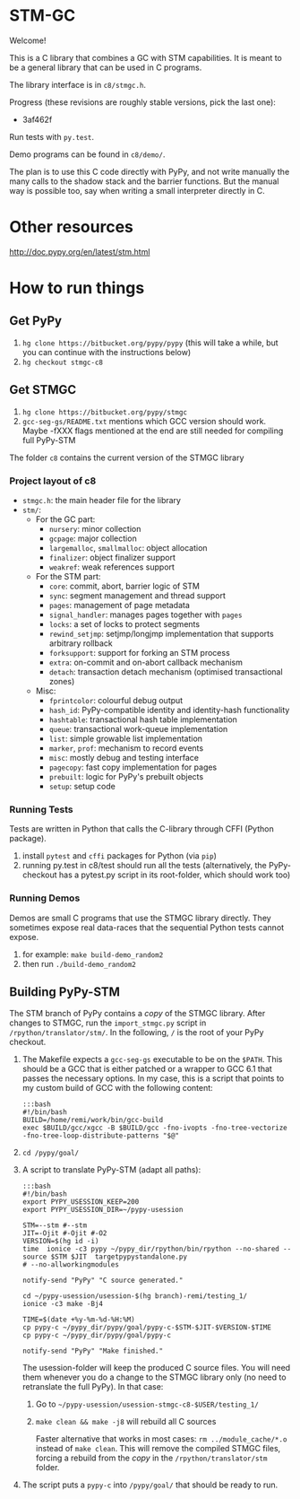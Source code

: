 
# STM-GC

Welcome!

This is a C library that combines a GC with STM capabilities.
It is meant to be a general library that can be used in C programs.

The library interface is in `c8/stmgc.h`.

Progress (these revisions are roughly stable versions, pick the last one):
 - 3af462f

Run tests with `py.test`.

Demo programs can be found in `c8/demo/`.

The plan is to use this C code directly with PyPy, and not write
manually the many calls to the shadow stack and the barrier functions.
But the manual way is possible too, say when writing a small interpreter
directly in C.


# Other resources

http://doc.pypy.org/en/latest/stm.html

# How to run things

## Get PyPy 

 1. `hg clone https://bitbucket.org/pypy/pypy` (this will take a while, but you
    can continue with the instructions below)
 2. `hg checkout stmgc-c8`


## Get STMGC

 1. `hg clone https://bitbucket.org/pypy/stmgc`
 2. `gcc-seg-gs/README.txt` mentions which GCC version should work. Maybe -fXXX
    flags mentioned at the end are still needed for compiling full PyPy-STM

The folder `c8` contains the current version of the STMGC library

### Project layout of c8

 - `stmgc.h`: the main header file for the library
 - `stm/`: 
    - For the GC part: 
       + `nursery`: minor collection
       + `gcpage`: major collection
       + `largemalloc`, `smallmalloc`: object allocation
       + `finalizer`: object finalizer support
       + `weakref`: weak references support
    - For the STM part:
       + `core`: commit, abort, barrier logic of STM
       + `sync`: segment management and thread support
       + `pages`: management of page metadata
       + `signal_handler`: manages pages together with `pages`
       + `locks`: a set of locks to protect segments
       + `rewind_setjmp`: setjmp/longjmp implementation that supports arbitrary rollback
       + `forksupport`: support for forking an STM process
       + `extra`: on-commit and on-abort callback mechanism
       + `detach`: transaction detach mechanism (optimised transactional zones)
    - Misc:
       + `fprintcolor`: colourful debug output
       + `hash_id`: PyPy-compatible identity and identity-hash functionality
       + `hashtable`: transactional hash table implementation
       + `queue`: transactional work-queue implementation
       + `list`: simple growable list implementation
       + `marker`, `prof`: mechanism to record events
       + `misc`: mostly debug and testing interface
       + `pagecopy`: fast copy implementation for pages
       + `prebuilt`: logic for PyPy's prebuilt objects
       + `setup`: setup code
       
       

### Running Tests

Tests are written in Python that calls the C-library through CFFI (Python package).

 1. install `pytest` and `cffi` packages for Python (via `pip`)
 2. running py.test in c8/test should run all the tests (alternatively, the
    PyPy-checkout has a pytest.py script in its root-folder, which should work
    too)

### Running Demos

Demos are small C programs that use the STMGC library directly. They sometimes
expose real data-races that the sequential Python tests cannot expose.

 1. for example: `make build-demo_random2`
 2. then run `./build-demo_random2`


## Building PyPy-STM

The STM branch of PyPy contains a *copy* of the STMGC library. After changes to
STMGC, run the `import_stmgc.py` script in `/rpython/translator/stm/`. In the
following, `/` is the root of your PyPy checkout.

 1. The Makefile expects a `gcc-seg-gs` executable to be on the `$PATH`. This
    should be a GCC that is either patched or a wrapper to GCC 6.1 that passes
    the necessary options. In my case, this is a script that points to my custom
    build of GCC with the following content:
    
        :::bash
        #!/bin/bash
        BUILD=/home/remi/work/bin/gcc-build
        exec $BUILD/gcc/xgcc -B $BUILD/gcc -fno-ivopts -fno-tree-vectorize -fno-tree-loop-distribute-patterns "$@"
    
    
 2. `cd /pypy/goal/`
 
 3. A script to translate PyPy-STM (adapt all paths):
 
        :::bash
        #!/bin/bash
        export PYPY_USESSION_KEEP=200
        export PYPY_USESSION_DIR=~/pypy-usession
        
        STM=--stm #--stm
        JIT=-Ojit #-Ojit #-O2
        VERSION=$(hg id -i)
        time  ionice -c3 pypy ~/pypy_dir/rpython/bin/rpython --no-shared --source $STM $JIT  targetpypystandalone.py
        # --no-allworkingmodules
        
        notify-send "PyPy" "C source generated."
        
        cd ~/pypy-usession/usession-$(hg branch)-remi/testing_1/
        ionice -c3 make -Bj4
        
        TIME=$(date +%y-%m-%d-%H:%M)
        cp pypy-c ~/pypy_dir/pypy/goal/pypy-c-$STM-$JIT-$VERSION-$TIME
        cp pypy-c ~/pypy_dir/pypy/goal/pypy-c
        
        notify-send "PyPy" "Make finished."
    
    The usession-folder will keep the produced C source files. You will need
    them whenever you do a change to the STMGC library only (no need to
    retranslate the full PyPy). In that case:
    
     1. Go to `~/pypy-usession/usession-stmgc-c8-$USER/testing_1/`
     2. `make clean && make -j8` will rebuild all C sources
        
        Faster alternative that works in most cases: `rm ../module_cache/*.o`
        instead of `make clean`. This will remove the compiled STMGC files,
        forcing a rebuild from the *copy* in the `/rpython/translator/stm`
        folder.
        
 4. The script puts a `pypy-c` into `/pypy/goal/` that should be ready to run.





